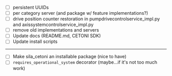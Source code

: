 - [ ] persistent UUIDs
- [ ] per category server (and package w/ feature implementations?)
- [ ] drive position counter restoration in pumpdrivecontrolservice_impl.py and axissystemcontrolservice_impl.py
- [ ] remove old implementations and servers
- [ ] Update docs (README.md, CETONI SDK)
- [ ] Update install scripts
---
- [ ] Make sila_cetoni an installable package (nice to have)
- [ ] `requires_operational_system` decorator (maybe...if it's not too much work)
